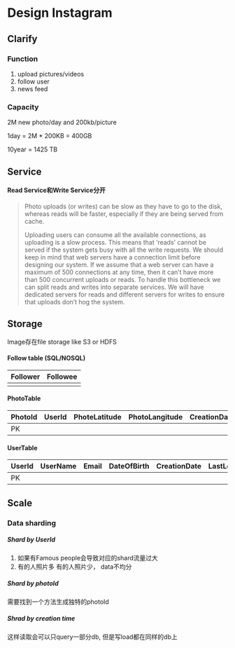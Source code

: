 # Design Instagram

## Clarify

### Function

1. upload pictures/videos
3. follow user
4. news feed

### Capacity

2M new photo/day and 200kb/picture

1day = 2M * 200KB = 400GB

10year = 1425 TB



## Service

#### Read Service和Write Service分开

> Photo uploads (or writes) can be slow as they have to go to the disk, whereas reads will be faster, especially if they are being served from cache.
>
> Uploading users can consume all the available connections, as uploading is a slow process. This means that ‘reads’ cannot be served if the system gets busy with all the write requests. We should keep in mind that web servers have a connection limit before designing our system. If we assume that a web server can have a maximum of 500 connections at any time, then it can’t have more than 500 concurrent uploads or reads. To handle this bottleneck we can split reads and writes into separate services. We will have dedicated servers for reads and different servers for writes to ensure that uploads don’t hog the system.



## Storage

Image存在file storage like S3 or HDFS



#### Follow table (SQL/NOSQL)

| Follower | Followee |
| -------- | -------- |
|          |          |


#### PhotoTable 

| PhotoId | UserId | PhoteLatitude | PhotoLangitude | CreationDate |
| ------- | ------ | ------------- | -------------- | ------------ |
| PK      |        |               |                |              |


#### UserTable

| UserId | UserName | Email | DateOfBirth | CreationDate | LastLogin |
| ------ | -------- | ----- | ----------- | ------------ | --------- |
| PK     |          |       |             |              |           |



## Scale

### Data sharding

##### Shard by **UserId**

1. 如果有Famous people会导致对应的shard流量过大
2. 有的人照片多 有的人照片少， data不均分

##### Shard by photoId

需要找到一个方法生成独特的photoId

##### Shrad by creation time

这样读取会可以只query一部分db, 但是写load都在同样的db上